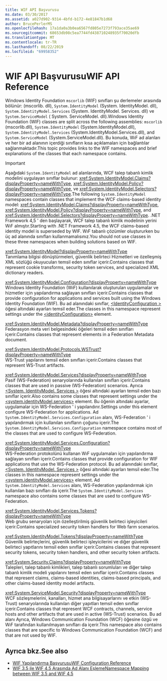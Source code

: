 ```yaml
---
title: WIF API Başvurusu
ms.date: 03/30/2017
ms.assetid: a027d902-9314-4bfd-b172-4e81847b1d68
author: BrucePerlerMS
ms.openlocfilehash: 17a1da0a3b0ea6567fd805e7273f793ace35ae69
ms.sourcegitcommit: 68653db98c5ea7744fd438710248935f70020dfb
ms.translationtype: MT
ms.contentlocale: tr-TR
ms.lasthandoff: 08/22/2019
ms.locfileid: "69958352"
---
```

# <a name="wif-api-reference"></a><span data-ttu-id="58865-102">WIF API Başvurusu</span><span class="sxs-lookup"><span data-stu-id="58865-102">WIF API Reference</span></span>
<span data-ttu-id="58865-103">Windows Identity Foundation `mscorlib` (WIF) sınıfları şu derlemeler arasında bölünür: (mscorlib. dll), `System.IdentityModel` (System. IdentityModel. dll), `System.IdentityModel.Services` (System. IdentityModel. Services. dll) ve `System.ServiceModel` ( System. ServiceModel. dll).</span><span class="sxs-lookup"><span data-stu-id="58865-103">Windows Identity Foundation (WIF) classes are split across the following assemblies: `mscorlib` (mscorlib.dll), `System.IdentityModel` (System.IdentityModel.dll), `System.IdentityModel.Services` (System.IdentityModel.Services.dll), and `System.ServiceModel` (System.ServiceModel.dll).</span></span> <span data-ttu-id="58865-104">Bu konuda, WıF ad alanları ve her bir ad alanının içerdiği sınıfların kısa açıklamaları için bağlantılar sağlanmaktadır.</span><span class="sxs-lookup"><span data-stu-id="58865-104">This topic provides links to the WIF namespaces and brief explanations of the classes that each namespace contains.</span></span>  
  
> [!IMPORTANT]
> <span data-ttu-id="58865-105">Aşağıdaki `System.IdentityModel` ad alanlarında, WCF talep tabanlı kimlik modelini uygulayan sınıflar bulunur: <xref:System.IdentityModel.Claims?displayProperty=nameWithType>, <xref:System.IdentityModel.Policy?displayProperty=nameWithType>, ve <xref:System.IdentityModel.Selectors?displayProperty=nameWithType>.</span><span class="sxs-lookup"><span data-stu-id="58865-105">The following `System.IdentityModel` namespaces contain classes that implement the WCF claims-based identity model: <xref:System.IdentityModel.Claims?displayProperty=nameWithType>, <xref:System.IdentityModel.Policy?displayProperty=nameWithType>, and <xref:System.IdentityModel.Selectors?displayProperty=nameWithType>.</span></span> <span data-ttu-id="58865-106">.NET Framework 4,5 ' den başlayarak, WCF talep tabanlı kimlik modelinin yerini WıF almıştır.</span><span class="sxs-lookup"><span data-stu-id="58865-106">Starting with .NET Framework 4.5, the WCF claims-based identity model is superseded by WIF.</span></span> <span data-ttu-id="58865-107">WıF tabanlı çözümler oluştururken bu üç ad alanında sınıfları kullanmamalısınız.</span><span class="sxs-lookup"><span data-stu-id="58865-107">You should not use classes in these three namespaces when building solutions based on WIF.</span></span>  
  
 <xref:System.IdentityModel?displayProperty=nameWithType>  
 <span data-ttu-id="58865-108">Tanımlama bilgisi dönüştürmeleri, güvenlik belirteci Hizmetleri ve özelleşmiş XML sözlüğü okuyucuları temsil eden sınıflar içerir.</span><span class="sxs-lookup"><span data-stu-id="58865-108">Contains classes that represent cookie transforms, security token services, and specialized XML dictionary readers.</span></span>  
  
 <xref:System.IdentityModel.Configuration?displayProperty=nameWithType>  
 <span data-ttu-id="58865-109">Windows Identity Foundation (WıF) kullanılarak oluşturulan uygulamalar ve hizmetler için yapılandırma sağlayan sınıfları içerir.</span><span class="sxs-lookup"><span data-stu-id="58865-109">Contains classes that provide configuration for applications and services built using the Windows Identity Foundation (WIF).</span></span> <span data-ttu-id="58865-110">Bu ad alanındaki sınıflar, [ \<IdentityConfiguration >](../../../docs/framework/configure-apps/file-schema/windows-identity-foundation/identityconfiguration.md) öğesi altındaki ayarları temsil eder.</span><span class="sxs-lookup"><span data-stu-id="58865-110">The classes in this namespace represent settings under the [\<identityConfiguration>](../../../docs/framework/configure-apps/file-schema/windows-identity-foundation/identityconfiguration.md) element.</span></span>  
  
 <xref:System.IdentityModel.Metadata?displayProperty=nameWithType>  
 <span data-ttu-id="58865-111">Federasyon meta veri belgesindeki öğeleri temsil eden sınıfları içerir.</span><span class="sxs-lookup"><span data-stu-id="58865-111">Contains classes that represent elements in a Federation Metadata document.</span></span>  
  
 <xref:System.IdentityModel.Protocols.WSTrust?displayProperty=nameWithType>  
 <span data-ttu-id="58865-112">WS-Trust yapılarını temsil eden sınıfları içerir.</span><span class="sxs-lookup"><span data-stu-id="58865-112">Contains classes that represent WS-Trust artifacts.</span></span>  
  
 <xref:System.IdentityModel.Services?displayProperty=nameWithType>  
 <span data-ttu-id="58865-113">Pasif (WS-Federation) senaryolarında kullanılan sınıfları içerir.</span><span class="sxs-lookup"><span data-stu-id="58865-113">Contains classes that are used in passive (WS-Federation) scenarios.</span></span> <span data-ttu-id="58865-114">Ayrıca [ \<System. IdentityModel. Services >](../../../docs/framework/configure-apps/file-schema/windows-identity-foundation/system-identitymodel-services.md) öğesi altındaki ayarları temsil eden bazı sınıflar içerir.</span><span class="sxs-lookup"><span data-stu-id="58865-114">Also contains some classes that represent settings under the [\<system.identityModel.services>](../../../docs/framework/configure-apps/file-schema/windows-identity-foundation/system-identitymodel-services.md) element.</span></span> <span data-ttu-id="58865-115">Bu öğenin altındaki ayarlar, uygulamalar için WS-Federation ' i yapılandırır.</span><span class="sxs-lookup"><span data-stu-id="58865-115">Settings under this element configure WS-Federation for applications.</span></span> <span data-ttu-id="58865-116">Ad `System.IdentityModel.Services.Configuration` alanı, WS-Federation ' i yapılandırmak için kullanılan sınıfların çoğunu içerir.</span><span class="sxs-lookup"><span data-stu-id="58865-116">The `System.IdentityModel.Services.Configuration` namespace contains most of the classes that are used to configure WS-Federation.</span></span>  
  
 <xref:System.IdentityModel.Services.Configuration?displayProperty=nameWithType>  
 <span data-ttu-id="58865-117">WS-Federation protokolünü kullanan WıF uygulamaları için yapılandırma sağlayan sınıfları içerir.</span><span class="sxs-lookup"><span data-stu-id="58865-117">Contains classes that provide configuration for WIF applications that use the WS-Federation protocol.</span></span> <span data-ttu-id="58865-118">Bu ad alanındaki sınıflar, [ \<System. IdentityModel. Services >](../../../docs/framework/configure-apps/file-schema/windows-identity-foundation/system-identitymodel-services.md) öğesi altındaki ayarları temsil eder.</span><span class="sxs-lookup"><span data-stu-id="58865-118">The classes in this namespace represent settings under the [\<system.identityModel.services>](../../../docs/framework/configure-apps/file-schema/windows-identity-foundation/system-identitymodel-services.md) element.</span></span> <span data-ttu-id="58865-119">Ad `System.IdentityModel.Services` alanı, WS-Federation yapılandırmak için kullanılan bazı sınıfları da içerir.</span><span class="sxs-lookup"><span data-stu-id="58865-119">The `System.IdentityModel.Services` namespace also contains some classes that are used to configure WS-Federation.</span></span>  
  
 <xref:System.IdentityModel.Services.Tokens?displayProperty=nameWithType>  
 <span data-ttu-id="58865-120">Web grubu senaryoları için özelleştirilmiş güvenlik belirteci işleyicileri içerir.</span><span class="sxs-lookup"><span data-stu-id="58865-120">Contains specialized security token handlers for Web farm scenarios.</span></span>  
  
 <xref:System.IdentityModel.Tokens?displayProperty=nameWithType>  
 <span data-ttu-id="58865-121">Güvenlik belirteçlerini, güvenlik belirteci işleyicilerini ve diğer güvenlik belirteci yapıtlarını temsil eden sınıflar içerir.</span><span class="sxs-lookup"><span data-stu-id="58865-121">Contains classes that represent security tokens, security token handlers, and other security token artifacts.</span></span>  
  
 <xref:System.Security.Claims?displayProperty=nameWithType>  
 <span data-ttu-id="58865-122">Talepleri, talep tabanlı kimlikleri, talep tabanlı sorumluları ve diğer talep tabanlı kimlik modeli yapılarını temsil eden sınıflar içerir.</span><span class="sxs-lookup"><span data-stu-id="58865-122">Contains classes that represent claims, claims-based identities, claims-based principals, and other claims-based identity model artifacts.</span></span>  
  
 <xref:System.ServiceModel.Security?displayProperty=nameWithType>  
 <span data-ttu-id="58865-123">WCF sözleşmelerini, kanalları, hizmet ana bilgisayarlarını ve etkin (WS-Trust) senaryolarında kullanılan diğer yapıtları temsil eden sınıflar içerir.</span><span class="sxs-lookup"><span data-stu-id="58865-123">Contains classes that represent WCF contracts, channels, service hosts and other artifacts that are used in active (WS-Trust) scenarios.</span></span> <span data-ttu-id="58865-124">Bu ad alanı Ayrıca, Windows Communication Foundation (WCF) öğesine özgü ve WıF tarafından kullanılmayan sınıfları da içerir.</span><span class="sxs-lookup"><span data-stu-id="58865-124">This namespace also contains classes that are specific to Windows Communication Foundation (WCF) and that are not used by WIF.</span></span>  
  
## <a name="see-also"></a><span data-ttu-id="58865-125">Ayrıca bkz.</span><span class="sxs-lookup"><span data-stu-id="58865-125">See also</span></span>

- [<span data-ttu-id="58865-126">WIF Yapılandırma Başvurusu</span><span class="sxs-lookup"><span data-stu-id="58865-126">WIF Configuration Reference</span></span>](../../../docs/framework/security/wif-configuration-reference.md)
- [<span data-ttu-id="58865-127">WIF 3.5 ile WIF 4.5 Arasında Ad Alanı Eşleme</span><span class="sxs-lookup"><span data-stu-id="58865-127">Namespace Mapping between WIF 3.5 and WIF 4.5</span></span>](../../../docs/framework/security/namespace-mapping-between-wif-3-5-and-wif-4-5.md)

